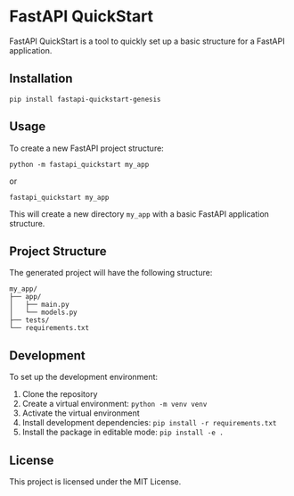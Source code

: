# FastAPI QuickStart

FastAPI QuickStart is a tool to quickly set up a basic structure for a FastAPI application.

## Installation

```
pip install fastapi-quickstart-genesis
```

## Usage

To create a new FastAPI project structure:

```
python -m fastapi_quickstart my_app
```

or

```
fastapi_quickstart my_app
```

This will create a new directory `my_app` with a basic FastAPI application structure.

## Project Structure

The generated project will have the following structure:

```
my_app/
├── app/
│   ├── main.py
│   └── models.py
├── tests/
└── requirements.txt
```

## Development

To set up the development environment:

1. Clone the repository
2. Create a virtual environment: `python -m venv venv`
3. Activate the virtual environment
4. Install development dependencies: `pip install -r requirements.txt`
5. Install the package in editable mode: `pip install -e .`

## License

This project is licensed under the MIT License.
